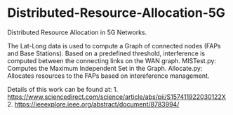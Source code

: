 # Distributed-Resource-Allocation-5G

Distributed Resource Allocation in 5G Networks. 

The Lat-Long data is used to compute a Graph of connected nodes (FAPs and Base Stations). Based on a predefined threshold, interference is computed between the connecting links on the WAN graph. 
MISTest.py: Computes the Maximum Independent Set in the Graph.
Allocate.py: Allocates resources to the FAPs based on intereference management. 

Details of this work can be found at: 1. https://www.sciencedirect.com/science/article/abs/pii/S157411922030122X
2. https://ieeexplore.ieee.org/abstract/document/8783994/


